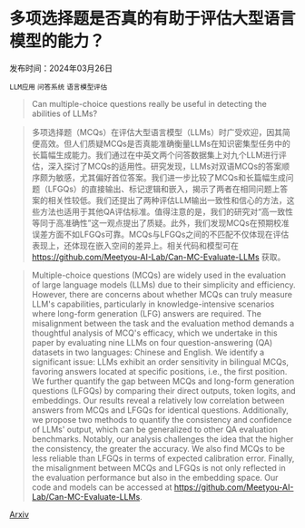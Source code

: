 # 多项选择题是否真的有助于评估大型语言模型的能力？

发布时间：2024年03月26日

`LLM应用` `问答系统` `语言模型评估`

> Can multiple-choice questions really be useful in detecting the abilities of LLMs?

> 多项选择题（MCQs）在评估大型语言模型（LLMs）时广受欢迎，因其简便高效。但人们质疑MCQs是否真能准确衡量LLMs在知识密集型任务中的长篇幅生成能力。我们通过在中英文两个问答数据集上对九个LLM进行评估，深入探讨了MCQs的适用性。研究发现，LLMs对双语MCQs的答案顺序颇为敏感，尤其偏好首位答案。我们进一步比较了MCQs和长篇幅生成问题（LFGQs）的直接输出、标记逻辑和嵌入，揭示了两者在相同问题上答案的相关性较低。我们还提出了两种评估LLM输出一致性和信心的方法，这些方法也适用于其他QA评估标准。值得注意的是，我们的研究对“高一致性等同于高准确性”这一观点提出了质疑。此外，我们发现MCQs在预期校准误差方面不如LFGQs可靠。MCQs与LFGQs之间的不匹配不仅体现在评估表现上，还体现在嵌入空间的差异上。相关代码和模型可在 https://github.com/Meetyou-AI-Lab/Can-MC-Evaluate-LLMs 获取。

> Multiple-choice questions (MCQs) are widely used in the evaluation of large language models (LLMs) due to their simplicity and efficiency. However, there are concerns about whether MCQs can truly measure LLM's capabilities, particularly in knowledge-intensive scenarios where long-form generation (LFG) answers are required. The misalignment between the task and the evaluation method demands a thoughtful analysis of MCQ's efficacy, which we undertake in this paper by evaluating nine LLMs on four question-answering (QA) datasets in two languages: Chinese and English. We identify a significant issue: LLMs exhibit an order sensitivity in bilingual MCQs, favoring answers located at specific positions, i.e., the first position. We further quantify the gap between MCQs and long-form generation questions (LFGQs) by comparing their direct outputs, token logits, and embeddings. Our results reveal a relatively low correlation between answers from MCQs and LFGQs for identical questions. Additionally, we propose two methods to quantify the consistency and confidence of LLMs' output, which can be generalized to other QA evaluation benchmarks. Notably, our analysis challenges the idea that the higher the consistency, the greater the accuracy. We also find MCQs to be less reliable than LFGQs in terms of expected calibration error. Finally, the misalignment between MCQs and LFGQs is not only reflected in the evaluation performance but also in the embedding space. Our code and models can be accessed at https://github.com/Meetyou-AI-Lab/Can-MC-Evaluate-LLMs.

[Arxiv](https://arxiv.org/abs/2403.17752)